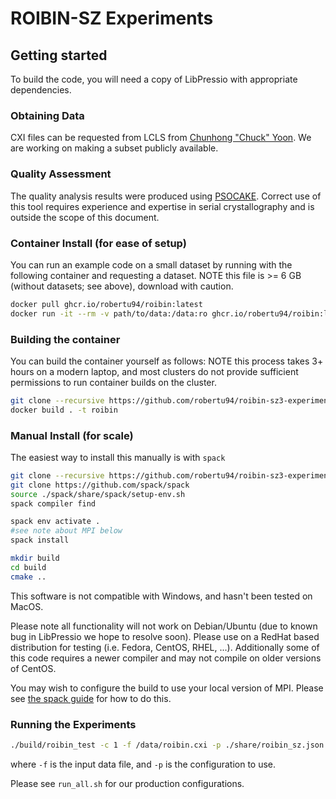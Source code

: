 # ROIBIN-SZ Experiments

## Getting started

To build the code, you will need a copy of LibPressio with appropriate dependencies.

### Obtaining Data

CXI files can be requested from LCLS from [Chunhong "Chuck" Yoon](https://profiles.stanford.edu/chun-hong-yoon).  We are working on making a subset publicly available.

### Quality Assessment

The quality analysis results were produced using [PSOCAKE](https://confluence.slac.stanford.edu/display/PSDM/Psocake+SFX+tutorial).
Correct use of this tool requires experience and expertise in serial
crystallography and is outside the scope of this document.


### Container Install (for ease of setup)

You can run an example code on a small dataset by running with the following container and requesting a dataset.
NOTE this file is >= 6 GB (without datasets; see above), download with caution.

```bash
docker pull ghcr.io/robertu94/roibin:latest
docker run -it --rm -v path/to/data:/data:ro ghcr.io/robertu94/roibin:latest
```

### Building the container

You can build the container yourself as follows:
NOTE this process takes 3+ hours on a modern laptop, and most clusters do not
provide sufficient permissions to run container builds on the cluster.

```bash
git clone --recursive https://github.com/robertu94/roibin-sz3-experiments
docker build . -t roibin
```

### Manual Install (for scale)

The easiest way to install this manually is with `spack`

```bash
git clone --recursive https://github.com/robertu94/roibin-sz3-experiments
git clone https://github.com/spack/spack
source ./spack/share/spack/setup-env.sh
spack compiler find

spack env activate .
#see note about MPI below
spack install

mkdir build
cd build
cmake ..
```

This software is not compatible with Windows, and hasn't been tested on MacOS.

Please note all functionality will not work on Debian/Ubuntu (due to known bug in LibPressio we hope to resolve soon).
Please use on a RedHat based distribution for testing (i.e. Fedora, CentOS, RHEL, ...).
Additionally some of this code requires a newer compiler and may not compile on older versions of CentOS.

You may wish to configure the build to use your local version of MPI.
Please see [the spack guide](https://spack.readthedocs.io/en/latest/build_settings.html#external-packages) for how to do this.

### Running the Experiments

```bash
./build/roibin_test -c 1 -f /data/roibin.cxi -p ./share/roibin_sz.json
```

where `-f` is the input data file, and `-p` is the configuration to use.

Please see `run_all.sh` for our production configurations.
